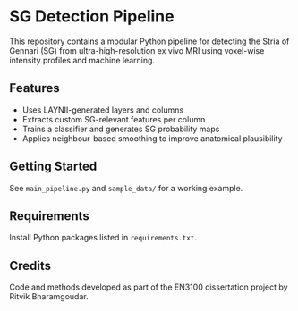 # SG Detection Pipeline

This repository contains a modular Python pipeline for detecting the Stria of Gennari (SG) from ultra-high-resolution ex vivo MRI using voxel-wise intensity profiles and machine learning.

## Features
- Uses LAYNII-generated layers and columns
- Extracts custom SG-relevant features per column
- Trains a classifier and generates SG probability maps
- Applies neighbour-based smoothing to improve anatomical plausibility

## Getting Started
See `main_pipeline.py` and `sample_data/` for a working example.

## Requirements
Install Python packages listed in `requirements.txt`.

## Credits
Code and methods developed as part of the EN3100 dissertation project by Ritvik Bharamgoudar.

